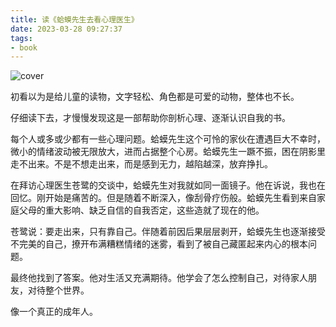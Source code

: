 ```yaml
---
title: 读《蛤蟆先生去看心理医生》
date: 2023-03-28 09:27:37
tags:
- book
---
```


![cover](https://img.vatery.com/file/8d689b9ec9d41aad21d22.png)

初看以为是给儿童的读物，文字轻松、角色都是可爱的动物，整体也不长。

仔细读下去，才慢慢发现这是一部帮助你剖析心理、逐渐认识自我的书。

<!--more -->

每个人或多或少都有一些心理问题。蛤蟆先生这个可怜的家伙在遭遇巨大不幸时，微小的情绪波动被无限放大，进而占据整个心房。蛤蟆先生一蹶不振，困在阴影里走不出来。不是不想走出来，而是感到无力，越陷越深，放弃挣扎。

在拜访心理医生苍鹭的交谈中，蛤蟆先生对我就如同一面镜子。他在诉说，我也在回忆。刚开始是痛苦的。但是随着不断深入，像刮骨疗伤般。蛤蟆先生看到来自家庭父母的重大影响、缺乏自信的自我否定，这些造就了现在的他。

苍鹭说：要走出来，只有靠自己。伴随着前因后果层层剥开，蛤蟆先生也逐渐接受不完美的自己，撩开布满糟糕情绪的迷雾，看到了被自己藏匿起来内心的根本问题。

最终他找到了答案。他对生活又充满期待。他学会了怎么控制自己，对待家人朋友，对待整个世界。

像一个真正的成年人。
